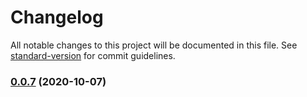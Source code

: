 # Changelog

All notable changes to this project will be documented in this file. See [standard-version](https://github.com/conventional-changelog/standard-version) for commit guidelines.

### [0.0.7](https://github.com/SocketSomeone/Miko/compare/v0.0.6...v0.0.7) (2020-10-07)
